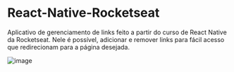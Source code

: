 # React-Native-Rocketseat
Aplicativo de gerenciamento de links feito a partir do curso de React Native da Rocketseat.
Nele é possível, adicionar e remover links para fácil acesso que redirecionam para a página desejada. <br />

![image](https://github.com/user-attachments/assets/46b73d86-3f87-4cf7-9496-a6c3aebf5474)
